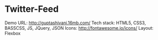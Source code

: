 # Twitter-Feed
Demo URL: http://guptashivani.16mb.com/
Tech stack: HTML5, CSS3, BASSCSS, JS, JQuery, JSON
Icons: http://fontawesome.io/icons/
Layout: Flexbox
